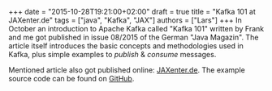 +++
date = "2015-10-28T19:21:00+02:00"
draft = true
title = "Kafka 101 at JAXenter.de"
tags = ["java", "Kafka", "JAX"]
authors = ["Lars"]
+++
In October an introduction to Apache Kafka called "Kafka 101" written by Frank and me got published in issue 08/2015 of the German "Java Magazin". The article itself introduces the basic concepts and methodologies used in Kafka, plus simple examples to _publish_ &amp; _consume_ messages.

Mentioned article also got published online: [JAXenter.de](https://jaxenter.de/kafka-101-28692). The example source code can be found on [GitHub](https://github.com/kafka101/java-news-feed).
